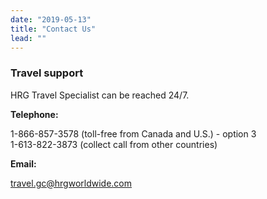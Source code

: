 ```yaml
---
date: "2019-05-13"
title: "Contact Us"
lead: ""
---
```

<article class="content-left col-xs-12 col-sm-12 col-md-12">

<div class="card px-4 pt-4 my-4 bg-light">
    <div class="row">
        <div class="col-sm-8">

### Travel support

HRG Travel Specialist can be reached 24/7.

**Telephone:**

1-866-857-3578 (toll-free from Canada and U.S.) - option 3  
1-613-822-3873 (collect call from other countries)

**Email:** 

[travel.gc@hrgworldwide.com](mailto:travel.gc@hrgworldwide.com)
​
        </div>
        <div class="col-sm-4">
        </div>
    </div>
</div>









<p class="text-center">
    
</p>

</article>